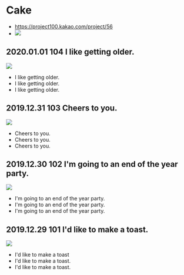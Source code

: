 # Cake
* https://project100.kakao.com/project/56
* ![](project100.png)

## 2020.01.01 104 I like getting older.
![](20200101.png)
* I like getting older.
* I like getting older.
* I like getting older.

## 2019.12.31 103 Cheers to you.
![](20191231_103.png)
* Cheers to you.
* Cheers to you.
* Cheers to you.

## 2019.12.30 102 I'm going to an end of the year party.
![](20191230.png)
* I'm going to an end of the year party.
* I'm going to an end of the year party.
* I'm going to an end of the year party.

## 2019.12.29 101 I'd like to make a toast.
![](20191229.png)
* I'd like to make a toast
* I'd like to make a toast.
* I'd like to make a toast.
